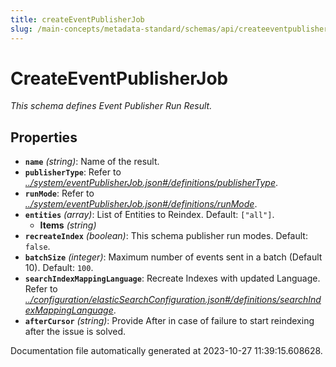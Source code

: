 ```yaml
---
title: createEventPublisherJob
slug: /main-concepts/metadata-standard/schemas/api/createeventpublisherjob
---
```


# CreateEventPublisherJob

*This schema defines Event Publisher Run Result.*

## Properties

- **`name`** *(string)*: Name of the result.
- **`publisherType`**: Refer to *[../system/eventPublisherJob.json#/definitions/publisherType](#/system/eventPublisherJob.json#/definitions/publisherType)*.
- **`runMode`**: Refer to *[../system/eventPublisherJob.json#/definitions/runMode](#/system/eventPublisherJob.json#/definitions/runMode)*.
- **`entities`** *(array)*: List of Entities to Reindex. Default: `["all"]`.
  - **Items** *(string)*
- **`recreateIndex`** *(boolean)*: This schema publisher run modes. Default: `false`.
- **`batchSize`** *(integer)*: Maximum number of events sent in a batch (Default 10). Default: `100`.
- **`searchIndexMappingLanguage`**: Recreate Indexes with updated Language. Refer to *[../configuration/elasticSearchConfiguration.json#/definitions/searchIndexMappingLanguage](#/configuration/elasticSearchConfiguration.json#/definitions/searchIndexMappingLanguage)*.
- **`afterCursor`** *(string)*: Provide After in case of failure to start reindexing after the issue is solved.


Documentation file automatically generated at 2023-10-27 11:39:15.608628.
